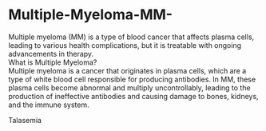 # Multiple-Myeloma-MM-

Multiple myeloma (MM) is a type of blood cancer that affects plasma cells, leading to various health complications, but it is treatable with ongoing advancements in therapy.</br>
What is Multiple Myeloma?</br>
Multiple myeloma is a cancer that originates in plasma cells, which are a type of white blood cell responsible for producing antibodies. In MM, these plasma cells become abnormal and multiply uncontrollably, leading to the production of ineffective antibodies and causing damage to bones, kidneys, and the immune system. 

Talasemia










